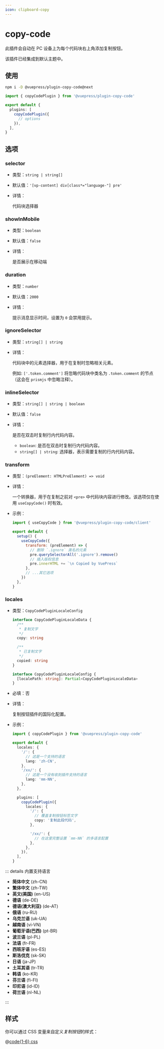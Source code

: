 ```yaml
---
icon: clipboard-copy
---
```


# copy-code

<NpmBadge package="@vuepress/plugin-copy-code" />

此插件会自动在 PC 设备上为每个代码块右上角添加复制按钮。

该插件已经集成到默认主题中。

## 使用

```bash
npm i -D @vuepress/plugin-copy-code@next
```

```ts title=".vuepress/config.ts"
import { copyCodePlugin } from '@vuepress/plugin-copy-code'

export default {
  plugins: [
    copyCodePlugin({
      // options
    }),
  ],
}
```

## 选项

### selector

- 类型：`string | string[]`
- 默认值：`'[vp-content] div[class*="language-"] pre'`
- 详情：

  代码块选择器

### showInMobile

- 类型：`boolean`
- 默认值：`false`
- 详情：

  是否展示在移动端

### duration

- 类型：`number`
- 默认值：`2000`
- 详情：

  提示消息显示时间，设置为 `0` 会禁用提示。

### ignoreSelector

- 类型：`string[] | string`
- 详情：

  代码块中的元素选择器，用于在复制时忽略相关元素。

  例如: `['.token.comment']` 将忽略代码块中类名为 `.token.comment` 的节点 （这会在 `prismjs` 中忽略注释）。

### inlineSelector

- 类型：`string[] | string | boolean`
- 默认值：`false`
- 详情：

  是否在双击时复制行内代码内容。

  - `boolean`: 是否在双击时复制行内代码内容。
  - `string[] | string`: 选择器，表示需要复制的行内代码内容。

### transform <Badge type="tip" text="仅限组合式 API" />

- 类型：`(preElement: HTMLPreElement) => void`
- 详情：

  一个转换器，用于在复制之前对 `<pre>` 中代码块内容进行修改。该选项仅在使用 `useCopyCode()` 时有效。

- 示例：

  ```js
  import { useCopyCode } from '@vuepress/plugin-copy-code/client'

  export default {
    setup() {
      useCopyCode({
        transform: (preElement) => {
          // 删除 `.ignore` 类名的元素
          pre.querySelectorAll('.ignore').remove()
          // 插入版权信息
          pre.innerHTML += `\n Copied by VuePress`
        },
        // ...其它选项
      })
    },
  }
  ```

### locales

- 类型：`CopyCodePluginLocaleConfig`

  ```ts
  interface CopyCodePluginLocaleData {
    /**
     * 复制文字
     */
    copy: string

    /**
     * 已复制文字
     */
    copied: string
  }

  interface CopyCodePluginLocaleConfig {
    [localePath: string]: Partial<CopyCodePluginLocaleData>
  }
  ```

- 必填：否
- 详情：

  复制按钮插件的国际化配置。

- 示例：

  ```ts title=".vuepress/config.ts"
  import { copyCodePlugin } from '@vuepress/plugin-copy-code'

  export default {
    locales: {
      '/': {
        // 这是一个支持的语言
        lang: 'zh-CN',
      },
      '/xx/': {
        // 这是一个没有收到插件支持的语言
        lang: 'mm-NN',
      },
    },

    plugins: [
      copyCodePlugin({
        locales: {
          '/': {
            // 覆盖复制按钮标签文字
            copy: '复制此段代码',
          },

          '/xx/': {
            // 在这里完整设置 `mm-NN` 的多语言配置
          },
        },
      }),
    ],
  }
  ```

::: details 内置支持语言

- **简体中文** (zh-CN)
- **繁体中文** (zh-TW)
- **英文(美国)** (en-US)
- **德语** (de-DE)
- **德语(澳大利亚)** (de-AT)
- **俄语** (ru-RU)
- **乌克兰语** (uk-UA)
- **越南语** (vi-VN)
- **葡萄牙语(巴西)** (pt-BR)
- **波兰语** (pl-PL)
- **法语** (fr-FR)
- **西班牙语** (es-ES)
- **斯洛伐克** (sk-SK)
- **日语** (ja-JP)
- **土耳其语** (tr-TR)
- **韩语** (ko-KR)
- **芬兰语** (fi-FI)
- **印尼语** (id-ID)
- **荷兰语** (nl-NL)

:::

## 样式

你可以通过 CSS 变量来自定义*复制按钮*的样式：

@[code{1-6} css](@vuepress/plugin-copy-code/src/client/styles/vars.css)
